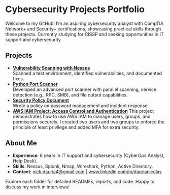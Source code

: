 # Cybersecurity Projects Portfolio
Welcome to my GitHub! I’m an aspiring cybersecurity analyst with CompTIA Network+ and Security+ certifications, showcasing practical skills through these projects. Currently studying for CISSP and seeking opportunities in IT support and cybersecurity.

## Projects
- **[Vulnerability Scanning with Nessus](/Vulnerability_Scanning_Nessus)**  
  Scanned a test environment, identified vulnerabilities, and documented fixes.   
- **[Python Port Scanner](/Python_Port_Scanner)**  
  Developed an advanced port scanner with parallel scanning, service detection (e.g., RPC, SMB), and file output capabilities. 
- **[Security Policy Document](/Security_Policy)**  
  Wrote a policy on password management and incident response.
- **[AWS IAM Project: Access Control and Authentication](/AWS)**
  This project demonstrates how to use AWS IAM to manage users, groups, and permissions securely. I created two users and two groups to enforce the    principle of least privilege and added MFA for extra security.


## About Me
- **Experience**: 6 years in IT support and cybersecurity (CyberOps Analyst, Help Desk).  
- **Skills**: Nessus, Splunk, Nmap, Wireshark, Python, Active Directory.  
- **Contact**: nick.dauria4@gmail.com | www.linkedin.com/in/daurianicolas



Explore each folder for detailed READMEs, reports, and code. Happy to discuss my work in interviews!

